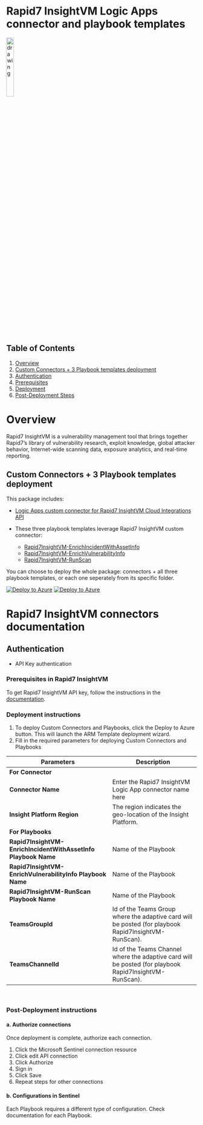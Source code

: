 # Rapid7 InsightVM Logic Apps connector and playbook templates

<img src="./logo.png" alt="drawing" width="20%"/><br>

## Table of Contents

1. [Overview](#overview)
1. [Custom Connectors + 3 Playbook templates deployment](#deployall)
1. [Authentication](#authentication)
1. [Prerequisites](#prerequisites)
1. [Deployment](#deployment)
1. [Post-Deployment Steps](#postdeployment)

<a name="overview">

# Overview

Rapid7 InsightVM is a vulnerability management tool that brings together Rapid7’s library of vulnerability research, exploit knowledge, global attacker behavior, Internet-wide scanning data, exposure analytics, and real-time reporting.

<a name="deployall">

## Custom Connectors + 3 Playbook templates deployment

This package includes:

* [Logic Apps custom connector for Rapid7 InsightVM Cloud Integrations API](./Rapid7InsightVMCloudAPIConnector)


* These three playbook templates leverage Rapid7 InsightVM custom connector:
  * [Rapid7InsightVM-EnrichIncidentWithAssetInfo](./Playbooks/Rapid7InsightVM-EnrichIncidentWithAssetInfo)
  * [Rapid7InsightVM-EnrichVulnerabilityInfo](./Playbooks/Rapid7InsightVM-EnrichVulnerabilityInfo)
  * [Rapid7InsightVM-RunScan](./Playbooks/Rapid7InsightVM-RunScan)

You can choose to deploy the whole package: connectors + all three playbook templates, or each one seperately from its specific folder.

[![Deploy to Azure](https://aka.ms/deploytoazurebutton)](https://portal.azure.com/#create/Microsoft.Template/uri/https%3A%2F%2Fraw.githubusercontent.com%2FAzure%2FAzure-Sentinel%2Fmaster%2FSolutions%2FRapid7InsightVM%2FPlaybooks%2Fazuredeploy.json) [![Deploy to Azure](https://aka.ms/deploytoazuregovbutton)](https://portal.azure.us/#create/Microsoft.Template/uri/https%3A%2F%2Fraw.githubusercontent.com%2FAzure%2FAzure-Sentinel%2Fmaster%2FSolutions%2FRapid7InsightVM%2FPlaybooks%2Fazuredeploy.json)

# Rapid7 InsightVM connectors documentation

<a name="authentication">

## Authentication

* API Key authentication

<a name="prerequisites">

### Prerequisites in Rapid7 InsightVM

To get Rapid7 InsightVM API key, follow the instructions in the [documentation](https://docs.rapid7.com/insight/managing-platform-api-keys/).

<a name="deployment">

### Deployment instructions

1. To deploy Custom Connectors and Playbooks, click the Deploy to Azure button. This will launch the ARM Template deployment wizard.
2. Fill in the required parameters for deploying Custom Connectors and Playbooks

| Parameters | Description |
|----------------|--------------|
|**For Connector**|
|**Connector Name**| Enter the Rapid7 InsightVM Logic App connector name here |
|**Insight Platform Region** | The region indicates the geo-location of the Insight Platform. |
|**For Playbooks**|
|**Rapid7InsightVM-EnrichIncidentWithAssetInfo Playbook Name** | Name of the Playbook |
|**Rapid7InsightVM-EnrichVulnerabilityInfo Playbook Name** | Name of the Playbook |
|**Rapid7InsightVM-RunScan Playbook Name** | Name of the Playbook |
|**TeamsGroupId** | Id of the Teams Group where the adaptive card will be posted (for playbook Rapid7InsightVM-RunScan). |
|**TeamsChannelId** | Id of the Teams Channel where the adaptive card will be posted (for playbook Rapid7InsightVM-RunScan). |

<br>
<a name="postdeployment">

### Post-Deployment instructions

#### a. Authorize connections

Once deployment is complete, authorize each connection.

1. Click the Microsoft Sentinel connection resource
2. Click edit API connection
3. Click Authorize
4. Sign in
5. Click Save
6. Repeat steps for other connections

#### b. Configurations in Sentinel

Each Playbook requires a different type of configuration. Check documentation for each Playbook.
